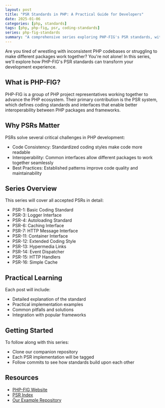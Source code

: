 ```yaml
---
layout: post
title: "PSR Standards in PHP: A Practical Guide for Developers"
date: 2025-01-06
categories: [php, standards]
tags: [php, php-fig, psr, coding-standards]
series: php-fig-standards
summary: "A comprehensive series exploring PHP-FIG's PSR standards, with practical examples and real-world applications to help developers write more maintainable and interoperable PHP code."
---
```


Are you tired of wrestling with inconsistent PHP codebases or struggling to make different packages work together? You're not alone! In this series, we'll explore how PHP-FIG's PSR standards can transform your development experience.

## What is PHP-FIG?

PHP-FIG is a group of PHP project representatives working together to advance the PHP ecosystem. Their primary contribution is the PSR system, which defines coding standards and interfaces that enable better interoperability between PHP packages and frameworks.

## Why PSRs Matter

PSRs solve several critical challenges in PHP development:

- Code Consistency: Standardized coding styles make code more readable
- Interoperability: Common interfaces allow different packages to work together seamlessly
- Best Practices: Established patterns improve code quality and maintainability

## Series Overview

This series will cover all accepted PSRs in detail:

- PSR-1: Basic Coding Standard
- PSR-3: Logger Interface
- PSR-4: Autoloading Standard
- PSR-6: Caching Interface
- PSR-7: HTTP Message Interface
- PSR-11: Container Interface
- PSR-12: Extended Coding Style
- PSR-13: Hypermedia Links
- PSR-14: Event Dispatcher
- PSR-15: HTTP Handlers
- PSR-16: Simple Cache

## Practical Learning

Each post will include:

- Detailed explanation of the standard
- Practical implementation examples
- Common pitfalls and solutions
- Integration with popular frameworks

## Getting Started

To follow along with this series:

- Clone our companion repository
- Each PSR implementation will be tagged
- Follow commits to see how standards build upon each other

## Resources

- [PHP-FIG Website](https://www.php-fig.org/)
- [PSR Index](https://www.php-fig.org/psr/)
- [Our Example Repository](https://github.com/yourusername/php-fig-guide) 